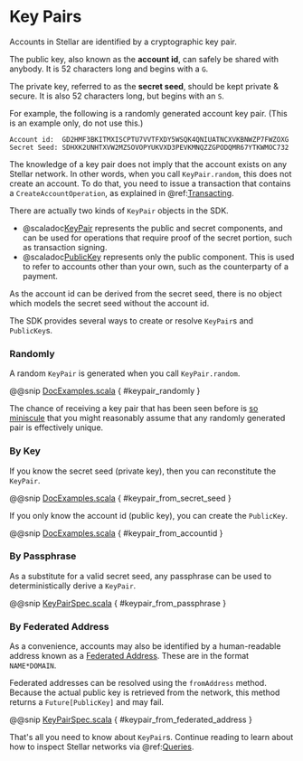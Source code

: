 # Key Pairs

Accounts in Stellar are identified by a cryptographic key pair. 

The public key, also known as the __account id__, can safely be shared with anybody. It is 52 characters long and begins 
with a `G`.

The private key, referred to as the __secret seed__, should be kept private & secure. It is also 52 characters long, but 
begins with an `S`.

For example, the following is a randomly generated account key pair. (This is an example only, do not use this.) 

```
Account id:  GD2HMF3BKITMXISCPTU7VVTFXDY5WSQK4QNIUATNCXVKBNWZP7FWZOXG
Secret Seed: SDHXK2UNHTXVW2MZSOVOPYUKVXD3PEVKMNQZZGPODQMR67YTKWMOC732
```

The knowledge of a key pair does not imply that the account exists on any Stellar network. In other words, when you call
`KeyPair.random`, this does not create an account. To do that, you need to issue a transaction that contains a 
`CreateAccountOperation`, as explained in @ref:[Transacting](transacting.md).

There are actually two kinds of `KeyPair` objects in the SDK.

* @scaladoc[KeyPair](stellar.sdk.KeyPair) represents the public and secret components, and can be used for operations 
    that require proof of the secret portion, such as transaction signing.
* @scaladoc[PublicKey](stellar.sdk.PublicKey) represents only the public component. This is used to refer to accounts 
    other than your own, such as the counterparty of a payment.
    
As the account id can be derived from the secret seed, there is no object which models the secret seed without the 
account id. 
      
The SDK provides several ways to create or resolve `KeyPair`s and `PublicKey`s.

### Randomly

A random `KeyPair` is generated when you call `KeyPair.random`.

@@snip [DocExamples.scala](../../test/scala/stellar/sdk/DocExamples.scala) { #keypair_randomly }

The chance of receiving a key pair that has been seen before is [so miniscule](https://stellar.stackexchange.com/a/772/111)
that you might reasonably assume that any randomly generated pair is effectively unique.

### By Key

If you know the secret seed (private key), then you can reconstitute the `KeyPair`.

@@snip [DocExamples.scala](../../test/scala/stellar/sdk/DocExamples.scala) { #keypair_from_secret_seed }


If you only know the account id (public key), you can create the `PublicKey`.

@@snip [DocExamples.scala](../../test/scala/stellar/sdk/DocExamples.scala) { #keypair_from_accountid } 


### By Passphrase

As a substitute for a valid secret seed, any passphrase can be used to deterministically derive a `KeyPair`. 

@@snip [KeyPairSpec.scala](../../test/scala/stellar/sdk/KeyPairSpec.scala) { #keypair_from_passphrase }

### By Federated Address

As a convenience, accounts may also be identified by a human-readable address known as a 
[Federated Address](https://www.lumenauts.com/guides/what-are-federated-stellar-addresses). These are in the format
`NAME*DOMAIN`.

Federated addresses can be resolved using the `fromAddress` method. Because the actual public key is retrieved from the 
network, this method returns a `Future[PublicKey]` and may fail.

@@snip [KeyPairSpec.scala](../../test/scala/stellar/sdk/KeyPairSpec.scala) { #keypair_from_federated_address }
  

That's all you need to know about `KeyPair`s. Continue reading to learn about how to inspect Stellar networks via 
@ref:[Queries](queries.md).
